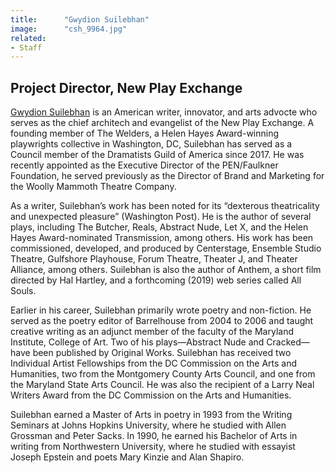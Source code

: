 ```yaml
---
title:      "Gwydion Suilebhan"
image:      "csh_9964.jpg"
related:
- Staff
---
```


## Project Director, New Play Exchange

[Gwydion Suilebhan](https://newplayexchange.org/users/104/gwydion-suilebhan) is an American writer, innovator, and arts advocte who serves as the chief architech and evangelist of the New Play Exchange. A founding  member of The Welders, a Helen Hayes Award-winning playwrights collective in Washington, DC, Suilebhan has served as a Council member of the Dramatists Guild of America since 2017. He was recently appointed as the Executive Director of the PEN/Faulkner Foundation, he served previously as the Director of Brand and Marketing for the Woolly Mammoth Theatre Company.

As a writer, Suilebhan’s work has been noted for its “dexterous theatricality and unexpected pleasure” (Washington Post). He is the author of several plays, including The Butcher, Reals, Abstract Nude, Let X, and the Helen Hayes Award-nominated Transmission, among others. His work has been commissioned, developed, and produced by Centerstage, Ensemble Studio Theatre, Gulfshore Playhouse, Forum Theatre, Theater J, and Theater Alliance, among others. Suilebhan is also the author of Anthem, a short film directed by Hal Hartley, and a forthcoming (2019) web series called All Souls.

Earlier in his career, Suilebhan primarily wrote poetry and non-fiction. He served as the poetry editor of Barrelhouse from 2004 to 2006 and taught creative writing as an adjunct member of the faculty of the Maryland Institute, College of Art. Two of his plays—Abstract Nude and Cracked—have been published by Original Works. Suilebhan has received two Individual Artist Fellowships from the DC Commission on the Arts and Humanities, two from the Montgomery County Arts Council, and one from the Maryland State Arts Council. He was also the recipient of a Larry Neal Writers Award from the DC Commission on the Arts and Humanities.

Suilebhan earned a Master of Arts in poetry in 1993 from the Writing Seminars at Johns Hopkins University, where he studied with Allen Grossman and Peter Sacks. In 1990, he earned his Bachelor of Arts in writing from Northwestern University, where he studied with essayist Joseph Epstein and poets Mary Kinzie and Alan Shapiro.
